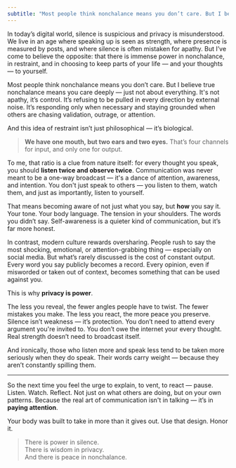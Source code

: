 ```yaml
---
subtitle: "Most people think nonchalance means you don’t care. But I believe true nonchalance means you care deeply — just not about everything"
---
```

In today’s digital world, silence is suspicious and privacy is misunderstood. We live in an age where speaking up is seen as strength, where presence is measured by posts, and where silence is often mistaken for apathy. But I’ve come to believe the opposite: that there is immense power in nonchalance, in restraint, and in choosing to keep parts of your life — and your thoughts — to yourself.

Most people think nonchalance means you don’t care. But I believe true nonchalance means you care deeply — just not about everything. It's not apathy, it’s control. It’s refusing to be pulled in every direction by external noise. It’s responding only when necessary and staying grounded when others are chasing validation, outrage, or attention.

And this idea of restraint isn’t just philosophical — it’s biological.

> **We have one mouth, but two ears and two eyes.** That’s four channels for input, and only one for output.

To me, that ratio is a clue from nature itself: for every thought you speak, you should **listen twice and observe twice**. Communication was never meant to be a one-way broadcast — it's a dance of attention, awareness, and intention. You don't just speak to others — you listen to them, watch them, and just as importantly, listen to yourself.

That means becoming aware of not just what you say, but **how** you say it. Your tone. Your body language. The tension in your shoulders. The words you didn’t say. Self-awareness is a quieter kind of communication, but it’s far more honest.

In contrast, modern culture rewards oversharing. People rush to say the most shocking, emotional, or attention-grabbing thing — especially on social media. But what’s rarely discussed is the cost of constant output. Every word you say publicly becomes a record. Every opinion, even if misworded or taken out of context, becomes something that can be used against you.

This is why **privacy is power**.

The less you reveal, the fewer angles people have to twist. The fewer mistakes you make. The less you react, the more peace you preserve. Silence isn’t weakness — it’s protection. You don’t need to attend every argument you're invited to. You don’t owe the internet your every thought. Real strength doesn’t need to broadcast itself.

And ironically, those who listen more and speak less tend to be taken more seriously when they do speak. Their words carry weight — because they aren’t constantly spilling them.

---

So the next time you feel the urge to explain, to vent, to react — pause. Listen. Watch. Reflect. Not just on what others are doing, but on your own patterns. Because the real art of communication isn't in talking — it’s in **paying attention**.

Your body was built to take in more than it gives out. Use that design. Honor it.

> There is power in silence.  
> There is wisdom in privacy.  
> And there is peace in nonchalance.
